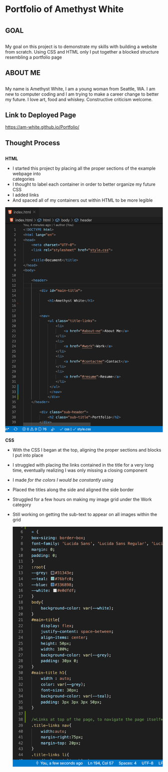 # Portfolio of Amethyst White<h1>

## GOAL <h2>
My goal on this project is to demonstrate my skills with building a website from scratch. Using CSS and HTML only I put together a blocked structure resembling a portfolio page
  
## ABOUT ME <h2>
My name is Amethyst White, I am a young woman from Seattle, WA. I am new to computer coding and I am trying to make a career change to better my future. I love art, food and whiskey. Constructive criticism welcome.
  
## Link to Deployed Page ##
 https://am-white.github.io/Portfolio/

## Thought Process <h2>

**HTML** 
* I started this project by placing all the proper sections of the example webpage into <div> categories
* I thought to label each container in order to better organize my future CSS
* I added links
* And spaced all of my containers out within HTML to be more legible


![alt text](https://github.com/Am-White/03-homwork/blob/main/assets/images/html.png)



**CSS**
* With the CSS I began at the top, aligning the proper sections and blocks I put into place
* I struggled with placing the links contained in the title for a very long time, eventually realizing I was only missing a closing </div> component
* I made <var> for the colors I would be constantly using
* Placed the titles along the side and aligned the side border
* Struggled for a few hours on making my image grid under the Work category
* Still working on getting the sub-text to appear on all images within the grid
  
  ![alt text](https://github.com/Am-White/03-homwork/blob/main/assets/images/css.png)
